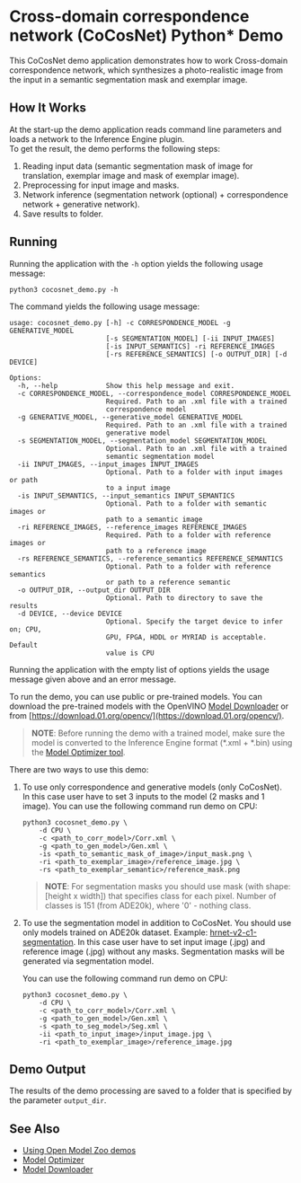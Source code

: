 # Cross-domain correspondence network (CoCosNet) Python* Demo

This CoCosNet demo application demonstrates how to work Cross-domain correspondence network, which synthesizes a photo-realistic image from the input in a semantic segmentation mask and exemplar image.

## How It Works

At the start-up the demo application reads command line parameters and loads a network to the Inference Engine plugin. \
To get the result, the demo performs the following steps:

1. Reading input data (semantic segmentation mask of image for translation, exemplar image and mask of exemplar image).
2. Preprocessing for input image and masks.
3. Network inference (segmentation network (optional) + correspondence network + generative network).
4. Save results to folder.

## Running

Running the application with the `-h` option yields the following usage message:

```
python3 cocosnet_demo.py -h
```

The command yields the following usage message:

```
usage: cocosnet_demo.py [-h] -c CORRESPONDENCE_MODEL -g GENERATIVE_MODEL
                        [-s SEGMENTATION_MODEL] [-ii INPUT_IMAGES]
                        [-is INPUT_SEMANTICS] -ri REFERENCE_IMAGES
                        [-rs REFERENCE_SEMANTICS] [-o OUTPUT_DIR] [-d DEVICE]

Options:
  -h, --help            Show this help message and exit.
  -c CORRESPONDENCE_MODEL, --correspondence_model CORRESPONDENCE_MODEL
                        Required. Path to an .xml file with a trained
                        correspondence model
  -g GENERATIVE_MODEL, --generative_model GENERATIVE_MODEL
                        Required. Path to an .xml file with a trained
                        generative model
  -s SEGMENTATION_MODEL, --segmentation_model SEGMENTATION_MODEL
                        Optional. Path to an .xml file with a trained
                        semantic segmentation model
  -ii INPUT_IMAGES, --input_images INPUT_IMAGES
                        Optional. Path to a folder with input images or path
                        to a input image
  -is INPUT_SEMANTICS, --input_semantics INPUT_SEMANTICS
                        Optional. Path to a folder with semantic images or
                        path to a semantic image
  -ri REFERENCE_IMAGES, --reference_images REFERENCE_IMAGES
                        Required. Path to a folder with reference images or
                        path to a reference image
  -rs REFERENCE_SEMANTICS, --reference_semantics REFERENCE_SEMANTICS
                        Optional. Path to a folder with reference semantics
                        or path to a reference semantic
  -o OUTPUT_DIR, --output_dir OUTPUT_DIR
                        Optional. Path to directory to save the results
  -d DEVICE, --device DEVICE
                        Optional. Specify the target device to infer on; CPU,
                        GPU, FPGA, HDDL or MYRIAD is acceptable. Default
                        value is CPU
```

Running the application with the empty list of options yields the usage message given above and an error message.

To run the demo, you can use public or pre-trained models. You can download the pre-trained models with the OpenVINO [Model Downloader](../../../tools/downloader/README.md) or from [https://download.01.org/opencv/](https://download.01.org/opencv/).

> **NOTE**: Before running the demo with a trained model, make sure the model is converted to the Inference Engine format (\*.xml + \*.bin) using the [Model Optimizer tool](https://docs.openvinotoolkit.org/latest/_docs_MO_DG_Deep_Learning_Model_Optimizer_DevGuide.html).

There are two ways to use this demo:

1. To use only correspondence and generative models (only CoCosNet). \
   In this case user have to set 3 inputs to the model (2 masks and 1 image).
   You can use the following command run demo on CPU:

   ```
   python3 cocosnet_demo.py \
       -d CPU \
       -c <path_to_corr_model>/Corr.xml \
       -g <path_to_gen_model>/Gen.xml \
       -is <path_to_semantic_mask_of_image>/input_mask.png \
       -ri <path_to_exemplar_image>/reference_image.jpg \
       -rs <path_to_exemplar_semantic>/reference_mask.png
   ```

   > **NOTE**: For segmentation masks you should use mask (with shape: [height x width]) that specifies class for each pixel. Number of classes is 151 (from ADE20k), where '0' - nothing class.

2. To use the segmentation model in addition to CoCosNet. You should use only models trained on ADE20k dataset.     Example: [hrnet-v2-c1-segmentation](../../../models/public/hrnet-v2-c1-segmentation/hrnet-v2-c1-segmentation.md).
   In this case user have to set input image (.jpg) and reference image (.jpg) without any masks.
   Segmentation masks will be generated via segmentation model.

   You can use the following command run demo on CPU:

   ```
   python3 cocosnet_demo.py \
       -d CPU \
       -c <path_to_corr_model>/Corr.xml \
       -g <path_to_gen_model>/Gen.xml \
       -s <path_to_seg_model>/Seg.xml \
       -ii <path_to_input_image>/input_image.jpg \
       -ri <path_to_exemplar_image>/reference_image.jpg
   ```

## Demo Output

The results of the demo processing are saved to a folder that is specified by the parameter `output_dir`.

## See Also

* [Using Open Model Zoo demos](../../README.md)
* [Model Optimizer](https://docs.openvinotoolkit.org/latest/_docs_MO_DG_Deep_Learning_Model_Optimizer_DevGuide.html)
* [Model Downloader](../../../tools/downloader/README.md)
